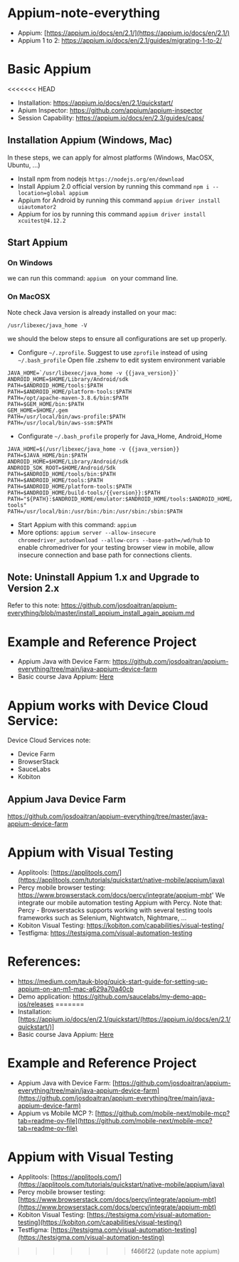 # Appium-note-everything
- Appium: [https://appium.io/docs/en/2.1/](https://appium.io/docs/en/2.1/)
- Appium 1 to 2: https://appium.io/docs/en/2.1/guides/migrating-1-to-2/

# Basic Appium
<<<<<<< HEAD
- Installation: https://appium.io/docs/en/2.1/quickstart/
- Apium Inspector: https://github.com/appium/appium-inspector
- Session Capability: https://appium.io/docs/en/2.3/guides/caps/

## Installation Appium (Windows, Mac)
In these steps, we can apply for almost platforms (Windows, MacOSX, Ubuntu, ...)
- Install npm from nodejs
`https://nodejs.org/en/download`
- Install Appium 2.0 official version by running this command
`npm i --location=global appium`
- Appium for Android by running this command
`appium driver install uiautomator2 `
- Appium for ios by running this command
`appium driver install xcuitest@4.12.2`

## Start Appium
### On Windows
we can run this command: `appium ` on your command line.
### On MacOSX
Note check Java version is already installed on your mac:
```
/usr/libexec/java_home -V
```
we should the below steps to ensure all configurations are set up properly.
- Configure `~/.zprofile`. Suggest to use `zprofile` instead of using `~/.bash_profile`
  Open file .zshenv to edit system environment variable
  
```
JAVA_HOME=`/usr/libexec/java_home -v {{java_version}}`
ANDROID_HOME=$HOME/Library/Android/sdk
PATH=$ANDROID_HOME/tools:$PATH
PATH=$ANDROID_HOME/platform-tools:$PATH
PATH=/opt/apache-maven-3.8.6/bin:$PATH
PATH=$GEM_HOME/bin:$PATH
GEM_HOME=$HOME/.gem
PATH=/usr/local/bin/aws-profile:$PATH
PATH=/usr/local/bin/aws-ssm:$PATH
```
- Configurate `~/.bash_profile` properly for Java_Home, Android_Home
```
JAVA_HOME=$(/usr/libexec/java_home -v {{java_version}}
PATH=$JAVA_HOME/bin:$PATH
ANDROID_HOME=$HOME/Library/Android/sdk
ANDROID_SDK_ROOT=$HOME/Android/Sdk
PATH=$ANDROID_HOME/tools/bin:$PATH
PATH=$ANDROID_HOME/tools:$PATH
PATH=$ANDROID_HOME/platform-tools:$PATH
PATH=$ANDROID_HOME/build-tools/{{version}}:$PATH
PATH="${PATH}:$ANDROID_HOME/emulator:$ANDROID_HOME/tools:$ANDROID_HOME/tools/bin:$ANDROID_HOME/platform-tools"
PATH=/usr/local/bin:/usr/bin:/bin:/usr/sbin:/sbin:$PATH
```
- Start Appium with this command: `appium`
- More options: `appium server --allow-insecure chromedriver_autodownload --allow-cors --base-path=/wd/hub` to enable chromedriver for your testing browser view in mobile, allow insecure connection and base path for connections clients.


## Note: Uninstall Appium 1.x and Upgrade to Version 2.x
Refer to this note: https://github.com/josdoaitran/appium-everything/blob/master/install_appium_install_again_appium.md

# Example and Reference Project
- Appium Java with Device Farm: https://github.com/josdoaitran/appium-everything/tree/main/java-appium-device-farm
- Basic course Java Appium: [Here](./java-appium-free-course/readme.md)
# Appium works with Device Cloud Service:
Device Cloud Services note:
-  Device Farm
-  BrowserStack
-  SauceLabs
-  Kobiton

## Appium Java Device Farm
https://github.com/josdoaitran/appium-everything/tree/master/java-appium-device-farm

# Appium with Visual Testing
- Applitools: [https://applitools.com/](https://applitools.com/tutorials/quickstart/native-mobile/appium/java)
- Percy mobile browser testing: https://www.browserstack.com/docs/percy/integrate/appium-mbt'
We integrate our mobile automation testing Appium with Percy.
Note that: Percy - Browserstacks supports working with several testing tools frameworks such as Selenium, Nightwatch, Nightmare, ...
- Kobiton Visual Testing: https://kobiton.com/capabilities/visual-testing/
- Testfigma: https://testsigma.com/visual-automation-testing

# References:
- https://medium.com/tauk-blog/quick-start-guide-for-setting-up-appium-on-an-m1-mac-a629a70a40cb
- Demo application: https://github.com/saucelabs/my-demo-app-ios/releases
=======
- Installation: [https://appium.io/docs/en/2.1/quickstart/(https://appium.io/docs/en/2.1/quickstart/)]
- Basic course Java Appium: [Here](./java-appium-free-course/readme.md)

# Example and Reference Project
- Appium Java with Device Farm: [https://github.com/josdoaitran/appium-everything/tree/main/java-appium-device-farm](https://github.com/josdoaitran/appium-everything/tree/main/java-appium-device-farm)
- Appium vs Mobile MCP ?: [https://github.com/mobile-next/mobile-mcp?tab=readme-ov-file](https://github.com/mobile-next/mobile-mcp?tab=readme-ov-file)

# Appium with Visual Testing
- Applitools: [https://applitools.com/](https://applitools.com/tutorials/quickstart/native-mobile/appium/java)
- Percy mobile browser testing: [https://www.browserstack.com/docs/percy/integrate/appium-mbt](https://www.browserstack.com/docs/percy/integrate/appium-mbt)
- Kobiton Visual Testing: [https://testsigma.com/visual-automation-testing](https://kobiton.com/capabilities/visual-testing/)
- Testfigma: [https://testsigma.com/visual-automation-testing](https://testsigma.com/visual-automation-testing)
>>>>>>> f466f22 (update note appium)
